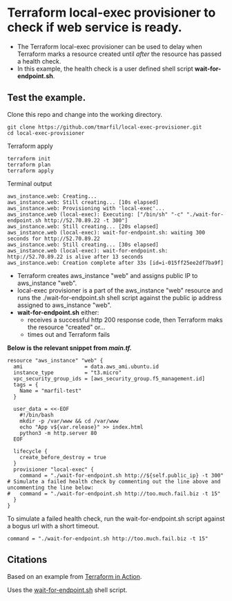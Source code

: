 # Terraform local-exec provisioner to check if web service is ready.

- The Terraform local-exec provisioner can be used to delay when Terraform marks a resource created until _after_ the resource has passed a health check.
- In this example, the health check is a user defined shell script **wait-for-endpoint.sh**.

## Test the example.

Clone this repo and change into the working directory.
```
git clone https://github.com/tmarfil/local-exec-provisioner.git
cd local-exec-provisioner
```
Terraform apply
```
terraform init
terraform plan
terraform apply
```
Terminal output
```
aws_instance.web: Creating...
aws_instance.web: Still creating... [10s elapsed]
aws_instance.web: Provisioning with 'local-exec'...
aws_instance.web (local-exec): Executing: ["/bin/sh" "-c" "./wait-for-endpoint.sh http://52.70.89.22 -t 300"]
aws_instance.web: Still creating... [20s elapsed]
aws_instance.web (local-exec): wait-for-endpoint.sh: waiting 300 seconds for http://52.70.89.22
aws_instance.web: Still creating... [30s elapsed]
aws_instance.web (local-exec): wait-for-endpoint.sh: http://52.70.89.22 is alive after 13 seconds
aws_instance.web: Creation complete after 33s [id=i-015ff25ee2df7ba9f]
```
- Terraform creates aws_instance "web" and assigns public IP to aws_instance "web".
- local-exec provisioner is a part of the aws_instance "web" resource and runs the ./wait-for-endpoint.sh shell script against the public ip address assigned to aws_instance "web".
- **wait-for-endpoint.sh** either:
  - receives a successful http 200 response code, then Terraform maks the resource "created" or...
  - times out and Terraform fails

**Below is the relevant snippet from _main.tf._**

```
resource "aws_instance" "web" {
  ami                    = data.aws_ami.ubuntu.id
  instance_type          = "t3.micro"
  vpc_security_group_ids = [aws_security_group.f5_management.id]
  tags = {
    Name = "marfil-test"
  }

  user_data = <<-EOF
    #!/bin/bash
    mkdir -p /var/www && cd /var/www
    echo "App v${var.release}" >> index.html
    python3 -m http.server 80
  EOF

  lifecycle {
    create_before_destroy = true
  }
  provisioner "local-exec" {
    command = "./wait-for-endpoint.sh http://${self.public_ip} -t 300"
# Simulate a failed health check by commenting out the line above and uncommenting the line below:
#   command = "./wait-for-endpoint.sh http://too.much.fail.biz -t 15"
  }
}
```
To simulate a failed health check, run the wait-for-endpoint.sh script against a bogus url with a short timeout.

```
command = "./wait-for-endpoint.sh http://too.much.fail.biz -t 15"
```

## Citations

Based on an example from [Terraform in Action](https://www.manning.com/books/terraform-in-action).

Uses the [wait-for-endpoint.sh](https://github.com/cec/wait-for-endpoint/blob/master/wait-for-endpoint.sh) shell script.

